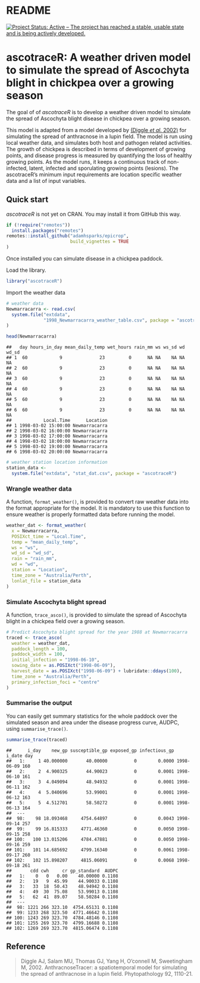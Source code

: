 README
================

[![Project Status: Active – The project has reached a stable, usable
state and is being actively
developed.](https://www.repostatus.org/badges/latest/active.svg)](https://www.repostatus.org/#active)

# ascotraceR: A weather driven model to simulate the spread of Ascochyta blight in chickpea over a growing season

The goal of of *ascotraceR* is to develop a weather driven model to
simulate the spread of Ascochyta blight disease in chickpea over a
growing season.

This model is adapted from a model developed by [(Diggle *et al.*
2002)](https://doi.org/10.1094/PHYTO.2002.92.10.1110) for simulating the
spread of anthracnose in a lupin field. The model is run using local
weather data, and simulates both host and pathogen related activities.
The growth of chickpea is described in terms of development of growing
points, and disease progress is measured by quantifying the loss of
healthy growing points. As the model runs, it keeps a continuous track
of non-infected, latent, infected and sporulating growing points
(lesions). The ascotraceR’s minimum input requirements are location
specific weather data and a list of input variables.

## Quick start

*ascotraceR* is not yet on CRAN. You may install it from GitHub this
way.

``` r
if (!require("remotes"))
  install.packages("remotes")
remotes::install_github("adamhsparks/epicrop",
                        build_vignettes = TRUE
)
```

Once installed you can simulate disease in a chickpea paddock.

Load the library.

``` r
library("ascotraceR")
```

Import the weather data

``` r
# weather data
Newmarracarra <- read.csv(
  system.file("extdata",
              "1998_Newmarracarra_weather_table.csv", package = "ascotraceR")
)

head(Newmarracarra)
```

    ##   day hours_in_day mean_daily_temp wet_hours rain_mm ws ws_sd wd wd_sd
    ## 1  60            9              23         0      NA NA    NA NA    NA
    ## 2  60            9              23         0      NA NA    NA NA    NA
    ## 3  60            9              23         0      NA NA    NA NA    NA
    ## 4  60            9              23         0      NA NA    NA NA    NA
    ## 5  60            9              23         0      NA NA    NA NA    NA
    ## 6  60            9              23         0      NA NA    NA NA    NA
    ##            Local.Time      Location
    ## 1 1998-03-02 15:00:00 Newmarracarra
    ## 2 1998-03-02 16:00:00 Newmarracarra
    ## 3 1998-03-02 17:00:00 Newmarracarra
    ## 4 1998-03-02 18:00:00 Newmarracarra
    ## 5 1998-03-02 19:00:00 Newmarracarra
    ## 6 1998-03-02 20:00:00 Newmarracarra

``` r
# weather station location information
station_data <-
  system.file("extdata", "stat_dat.csv", package = "ascotraceR")
```

### Wrangle weather data

A function, `format_weather()`, is provided to convert raw weather data
into the format appropriate for the model. It is mandatory to use this
function to ensure weather is properly formatted data before running the
model.

``` r
weather_dat <- format_weather(
  x = Newmarracarra,
  POSIXct_time = "Local.Time",
  temp = "mean_daily_temp",
  ws = "ws",
  wd_sd = "wd_sd",
  rain = "rain_mm",
  wd = "wd",
  station = "Location",
  time_zone = "Australia/Perth",
  lonlat_file = station_data
)
```

### Simulate Ascochyta blight spread

A function, `trace_asco()`, is provided to simulate the spread of
Ascochyta blight in a chickpea field over a growing season.

``` r
# Predict Ascochyta blight spread for the year 1988 at Newmarracarra
traced <- trace_asco(
  weather = weather_dat,
  paddock_length = 100,
  paddock_width = 100,
  initial_infection = "1998-06-10",
  sowing_date = as.POSIXct("1998-06-09"),
  harvest_date = as.POSIXct("1998-06-09") + lubridate::ddays(100),
  time_zone = "Australia/Perth",
  primary_infection_foci = "centre"
)
```

### Summarise the output

You can easily get summary statistics for the whole paddock over the
simulated season and area under the disease progress curve, AUDPC, using
`summarise_trace()`.

``` r
summarise_trace(traced)
```

    ##      i_day    new_gp susceptible_gp exposed_gp infectious_gp     i_date day
    ##   1:     1 40.000000       40.00000          0        0.0000 1998-06-09 160
    ##   2:     2  4.900325       44.90023          0        0.0001 1998-06-10 161
    ##   3:     3  4.049094       48.94932          0        0.0001 1998-06-11 162
    ##   4:     4  5.040696       53.99001          0        0.0001 1998-06-12 163
    ##   5:     5  4.512701       58.50272          0        0.0001 1998-06-13 164
    ##  ---                                                                       
    ##  98:    98 18.093468     4754.64897          0        0.0043 1998-09-14 257
    ##  99:    99 16.815333     4771.46360          0        0.0050 1998-09-15 258
    ## 100:   100 13.015206     4784.47881          0        0.0050 1998-09-16 259
    ## 101:   101 14.685692     4799.16340          0        0.0061 1998-09-17 260
    ## 102:   102 15.898207     4815.06091          0        0.0068 1998-09-18 261
    ##       cdd cwh     cr gp_standard  AUDPC
    ##   1:    0   0   0.00    40.00000 0.1108
    ##   2:   19   9  45.99    44.90033 0.1108
    ##   3:   33  18  50.43    48.94942 0.1108
    ##   4:   49  30  75.08    53.99013 0.1108
    ##   5:   62  41  89.07    58.50284 0.1108
    ##  ---                                   
    ##  98: 1221 266 323.10  4754.65131 0.1108
    ##  99: 1233 268 323.50  4771.46642 0.1108
    ## 100: 1243 269 323.70  4784.48146 0.1108
    ## 101: 1255 269 323.70  4799.16688 0.1108
    ## 102: 1269 269 323.70  4815.06474 0.1108

## Reference

> Diggle AJ, Salam MU, Thomas GJ, Yang H, O’connell M, Sweetingham M,
> 2002. AnthracnoseTracer: a spatiotemporal model for simulating the
> spread of anthracnose in a lupin field. Phytopathology 92, 1110-21.
